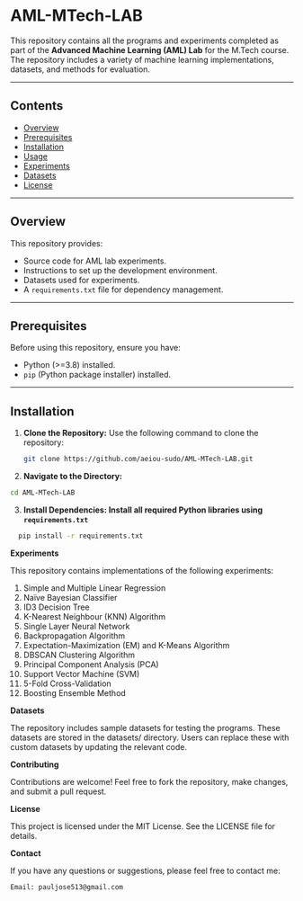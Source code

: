 # AML-MTech-LAB

This repository contains all the programs and experiments completed as part of the **Advanced Machine Learning (AML) Lab** for the M.Tech course. The repository includes a variety of machine learning implementations, datasets, and methods for evaluation.

---

## **Contents**
- [Overview](#overview)
- [Prerequisites](#prerequisites)
- [Installation](#installation)
- [Usage](#usage)
- [Experiments](#experiments)
- [Datasets](#datasets)
- [License](#license)

---

## **Overview**
This repository provides:
- Source code for AML lab experiments.
- Instructions to set up the development environment.
- Datasets used for experiments.
- A `requirements.txt` file for dependency management.

---

## **Prerequisites**
Before using this repository, ensure you have:
- Python (>=3.8) installed.
- `pip` (Python package installer) installed.

---

## **Installation**

1. **Clone the Repository:**
   Use the following command to clone the repository:
   ```bash
   git clone https://github.com/aeiou-sudo/AML-MTech-LAB.git
   ```
2. **Navigate to the Directory:**
  ```bash
  cd AML-MTech-LAB
  ```

3. **Install Dependencies: Install all required Python libraries using `requirements.txt`**
  ```bash
    pip install -r requirements.txt
  ```

__Experiments__

This repository contains implementations of the following experiments:

1. Simple and Multiple Linear Regression
2. Naïve Bayesian Classifier
3. ID3 Decision Tree
4. K-Nearest Neighbour (KNN) Algorithm
5. Single Layer Neural Network
6. Backpropagation Algorithm
7. Expectation-Maximization (EM) and K-Means Algorithm
8. DBSCAN Clustering Algorithm
9. Principal Component Analysis (PCA)
10. Support Vector Machine (SVM)
11. 5-Fold Cross-Validation
12. Boosting Ensemble Method

__Datasets__

The repository includes sample datasets for testing the programs. These datasets are stored in the datasets/ directory. Users can replace these with custom datasets by updating the relevant code.

__Contributing__

Contributions are welcome! Feel free to fork the repository, make changes, and submit a pull request.

__License__

This project is licensed under the MIT License. See the LICENSE file for details.

__Contact__

If you have any questions or suggestions, please feel free to contact me:

`Email: pauljose513@gmail.com`

